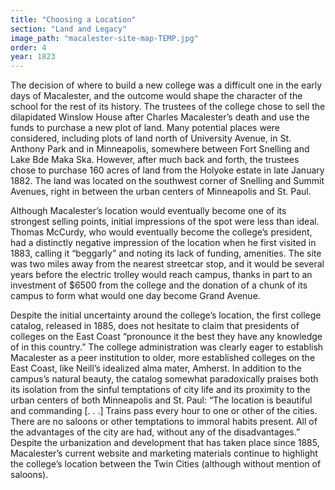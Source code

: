 ```yaml
---
title: "Choosing a Location"
section: "Land and Legacy"
image_path: "macalester-site-map-TEMP.jpg"
order: 4
year: 1823
---
```


 The decision of where to build a new college was a difficult one in the early days of Macalester, and the outcome would shape the character of the school for the rest of its history. The trustees of the college chose to sell the dilapidated Winslow House after Charles Macalester’s death and use the funds to purchase a new plot of land. Many potential places were considered, including plots of land north of University Avenue, in St. Anthony Park and in Minneapolis, somewhere between Fort Snelling and Lake Bde Maka Ska. However, after much back and forth, the trustees chose to purchase 160 acres of land from the Holyoke estate in late January 1882. The land was located on the southwest corner of Snelling and Summit Avenues, right in between the urban centers of Minneapolis and St. Paul.

Although Macalester’s location would eventually become one of its strongest selling points, initial impressions of the spot were less than ideal. Thomas McCurdy, who would eventually become the college’s president, had a distinctly negative impression of the location when he first visited in 1883, calling it “beggarly” and noting its lack of funding, amenities. The site was two miles away from the nearest streetcar stop, and it would be several years before  the electric trolley would reach campus, thanks in part to an investment of $6500 from the college and the donation of a chunk of its campus to form what would one day become Grand Avenue. 

Despite the initial uncertainty around the college’s location, the first college catalog, released in 1885, does not hesitate to claim that presidents of colleges on the East Coast “pronounce it the best they have any knowledge of in this country.” The college administration was clearly eager to establish Macalester as a peer institution to older, more established colleges on the East Coast, like Neill’s idealized alma mater, Amherst. In addition to the campus’s natural beauty, the catalog somewhat paradoxically praises both its isolation from the sinful temptations of city life and its proximity to the urban centers of both Minneapolis and St. Paul: “The location is beautiful and commanding [. . .] Trains pass every hour to one or other of the cities. There are no saloons or other temptations to immoral habits present. All of the advantages of the city are had, without any of the disadvantages.” Despite the urbanization and development that has taken place since 1885, Macalester’s current website and marketing materials continue to highlight the college’s location between the Twin Cities (although without mention of saloons).